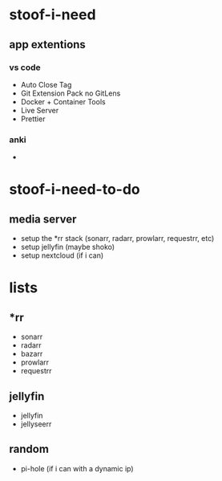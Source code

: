 # stoof-i-need
## app extentions
### vs code
- Auto Close Tag
- Git Extension Pack no GitLens
- Docker + Container Tools
- Live Server
- Prettier
### anki
-
# stoof-i-need-to-do
## media server
- setup the *rr stack (sonarr, radarr, prowlarr, requestrr, etc)
- setup jellyfin (maybe shoko)
- setup nextcloud (if i can)
# lists
## *rr
- sonarr
- radarr
- bazarr
- prowlarr
- requestrr
## jellyfin
- jellyfin
- jellyseerr 
## random 
- pi-hole (if i can with a dynamic ip)
